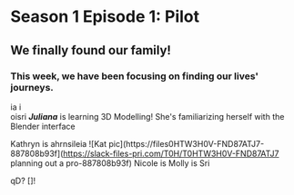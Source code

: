 # Season 1 Episode 1: Pilot

## We finally found our family! 

### This week, we have been focusing on finding our lives' journeys. 


ia i                       
oisri
***Juliana*** is learning 3D Modelling! She's familiarizing herself with the Blender interface

Kathryn is ahrnsileia
![Kat pic](https://files0HTW3H0V-FND87ATJ7-887808b93f](https://slack-files-pri.com/T0H/T0HTW3H0V-FND87ATJ7 planning out a pro-887808b93f)
Nicole is
Molly is
Sri


qD?
[]!




<!--stackedit_data:
eyJoaXN0b3J5IjpbMjU4NTc0MzI1LC0yMTIyNjE1MzQ1LC0xMj
MzMTM5OTk3LDEzMTA2MjI4ODQsLTU5NTU2NjY5MiwtMTg3MTcy
NDkwNiw4Njc0MzQ5MTEsNzI4MjIwMTQ5LC0xNTQyMDU2MzAyLC
0xMjQxMDEzMiw2NDI1NTg0MzksODE1MDY2MzI5XX0=
-->